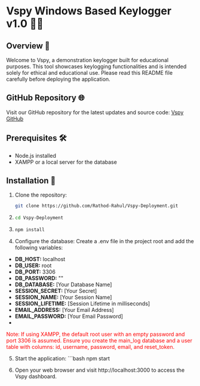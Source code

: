 # Vspy Windows Based Keylogger v1.0 🕵️‍♂️

## Overview 🎯

Welcome to Vspy, a demonstration keylogger built for educational purposes. This tool showcases keylogging functionalities and is intended solely for ethical and educational use. Please read this README file carefully before deploying the application.

## GitHub Repository 🌐

Visit our GitHub repository for the latest updates and source code: [Vspy GitHub](https://github.com/Rathod-Rahul/Vspy-Deployment.git)

## Prerequisites 🛠️

- Node.js installed
- XAMPP or a local server for the database

## Installation 🚀

1. Clone the repository:
   ```bash
   git clone https://github.com/Rathod-Rahul/Vspy-Deployment.git
2. ```bash
   cd Vspy-Deployment
3. ```bash
   npm install
4. Configure the database:
 Create a .env file in the project root and add the following variables:
- **DB_HOST:** localhost
- **DB_USER:** root
- **DB_PORT:** 3306
- **DB_PASSWORD:** ""
- **DB_DATABASE:** [Your Database Name]
- **SESSION_SECRET:** [Your Secret]
- **SESSION_NAME:** [Your Session Name]
- **SESSION_LIFETIME:** [Session Lifetime in milliseconds]
- **EMAIL_ADDRESS:** [Your Email Address]
- **EMAIL_PASSWORD:** [Your Email Password]
- 
<span style="color: red">Note: If using XAMPP, the default root user with an empty password and port 3306 is assumed. Ensure you create the main_log database and a user table with columns: id, username, password, email, and reset_token.</span>


 5. Start the application: ```bash npm start
 
 6. Open your web browser and visit http://localhost:3000 to access the Vspy dashboard.


